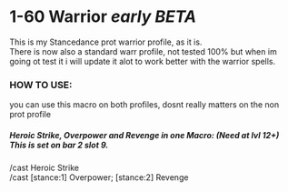 # 1-60 Warrior _early BETA_  
This is my Stancedance prot warrior profile, as it is.  
There is now also a standard warr profile, not tested 100% but when im going ot test it i will update it alot to work better with the warrior spells.

### HOW TO USE:  
you can use this macro on both profiles, dosnt really matters on the non prot profile
##### Heroic Strike, Overpower and Revenge in one Macro: _(Need at lvl 12+) This is set on bar 2 slot 9._  
/cast Heroic Strike  
/cast [stance:1] Overpower; [stance:2] Revenge
